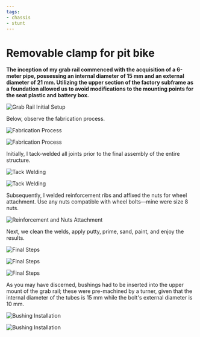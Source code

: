 ```yaml
---
tags:
- chassis
- stunt
---
```


# Removable clamp for pit bike

**The inception of my grab rail commenced with the acquisition of a 6-meter pipe, possessing an internal diameter of 15 mm and an external diameter of 21 mm. Utilizing the upper section of the factory subframe as a foundation allowed us to avoid modifications to the mounting points for the seat plastic and battery box.**

![Grab Rail Initial Setup](../../../static/img/af5d31.jpg)

Below, observe the fabrication process.

![Fabrication Process](../../../static/img/3f951e.jpg)

![Fabrication Process](../../../static/img/e197eb.jpg)

Initially, I tack-welded all joints prior to the final assembly of the entire structure.

![Tack Welding](../../../static/img/9bf4a3.jpg)

![Tack Welding](../../../static/img/c46b24.jpg)

Subsequently, I welded reinforcement ribs and affixed the nuts for wheel attachment. Use any nuts compatible with wheel bolts—mine were size 8 nuts.

![Reinforcement and Nuts Attachment](../../../static/img/1652b1.jpg)

Next, we clean the welds, apply putty, prime, sand, paint, and enjoy the results.

![Final Steps](../../../static/img/e68905.jpg)

![Final Steps](../../../static/img/8e97ee.jpg)

![Final Steps](../../../static/img/c0fd08.jpg)

As you may have discerned, bushings had to be inserted into the upper mount of the grab rail; these were pre-machined by a turner, given that the internal diameter of the tubes is 15 mm while the bolt's external diameter is 10 mm.

![Bushing Installation](../../../static/img/4b65d6.jpg)

![Bushing Installation](../../../static/img/afeb31.jpg)
